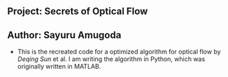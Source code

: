 ## Project: Secrets of Optical Flow
## Author: Sayuru Amugoda
* This is the recreated code for a optimized algorithm for optical flow by *Deqing Sun* et al. I am writing the algorithm in Python, which was originally written in MATLAB.
